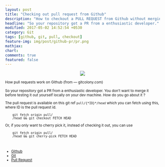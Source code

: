 ```yaml
---
layout: post
title: "Checking out pull request from Github"
description: "How to checkout a PULL REQUEST from Github without merging"
headline: "So your repository got a PR from a enthusiastic developer."
modified: 2017-05-02 14:52:54 +0530
category: Git
tags: [github, git, pull, checkout]
feature-img: img/post/github-pr/pr.png
mathjax: 
chart: 
comments: true
featured: false
---
```

<p align="center">
<img src="https://cdn-images-1.medium.com/max/1600/1*ubVyD2GaOAlSfqRNbL0Bjg.png">

<small class="figcaption_hack">How pull requests work on Github (from — gitcolony.com)</span>
</p>


So your repository got a PR from a enthusiastic developer. You don’t want to
merge it before testing it out yourself locally on your dev machine. How do you
go about it ?

The pull request is available on this git ref `pull/{*ID}*/head` which you can
fetch using this, where ID is the pull request id.
```
    git fetch origin pull/
    /head && git checkout FETCH_HEAD
```


Or, if you only want to cherry pick it, instead of checking it out, you can use

```
    git fetch origin pull/
    /head && git cherry-pick FETCH_HEAD
```

<br>

* [Github](https://medium.com/tag/github?source=post)
* [Git](https://medium.com/tag/git?source=post)
* [Pull Request](https://medium.com/tag/pull-request?source=post)

